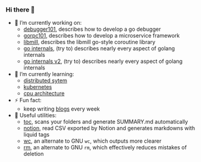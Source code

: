 ### Hi there 👋

- 🔭 I’m currently working on:
  - [debugger101](https://www.hitzhangjie.pro/debugger101.io), describes how to develop a go debugger
  - [gorpc101](https://www.hitzhangjie.pro/gorpc101), describes how to develop a microservice framework
  - [libmill](https://www.hitzhangjie.pro/libmill-book), describes the libmill go-style coroutine library
  - [go internals](https://www.hitzhangjie.pro/go-internals/), (try to) describes nearly every aspect of golang internals
  - [go internals v2](https://www.hitzhangjie.pro/go-internals-v2/), (try to) describes nearly every aspect of golang internals
- 🌱 I’m currently learning:
  - [distributed sytem](https://github.com/hitzhangjie/distributed-system-series)
  - [kubernetes](https://kubernetes.feisky.xyz/)
  - [cpu architecture](https://docs.boom-core.org/en/latest/sections/intro-overview/boom-pipeline.html)
- ⚡ Fun fact: 
  - keep writing [blogs](https://www.hitzhangjie.pro/#%E5%8D%9A%E5%AE%A2) every week
- 🦮 Useful utilities:
  - [toc](https://github.com/hitzhangjie/toc), scans your folders and generate SUMMARY.md automatically
  - [notion](https://github.com/hitzhangjie/notion), read CSV exported by Notion and generates markdowns with liquid tags
  - [wc](https://github.com/hitzhangjie/wc), an alternate to GNU `wc`, which outputs more clearer
  - [rm](https://github.com/hitzhangjie/rm), an alternate to GNU `rm`, which effectively reduces mistakes of deletion

<!--
**hitzhangjie/hitzhangjie** is a ✨ _special_ ✨ repository because its `README.md` (this file) appears on your GitHub profile.

Here are some ideas to get you started:

- 🔭 I’m currently working on ...
- 🌱 I’m currently learning ...
- 👯 I’m looking to collaborate on ...
- 🤔 I’m looking for help with ...
- 💬 Ask me about ...
- 📫 How to reach me: ...
- 😄 Pronouns: ...
- ⚡ Fun fact: ...
-->



